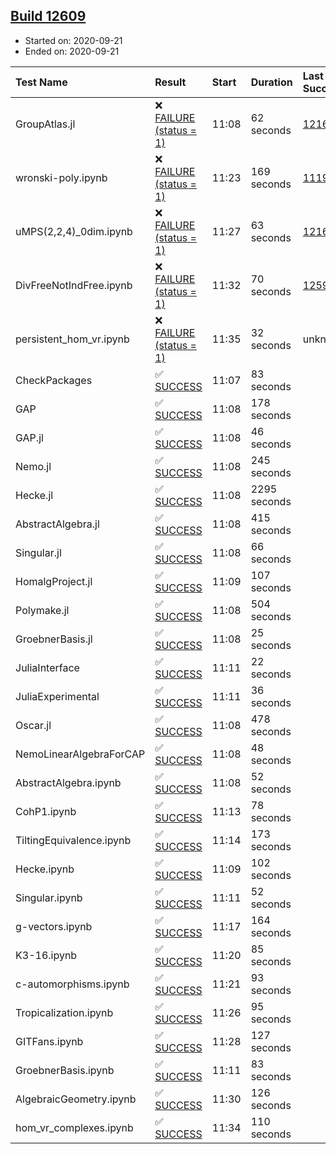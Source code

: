 ## [Build 12609](https://oscarci.mathematik.uni-kl.de/job/oscar/12609/)

* Started on: 2020-09-21
* Ended on: 2020-09-21

| Test Name    | Result | Start | Duration | Last Success | First Failure |
|:-------------|:-------|:------|:---------|:-------------|:--------------|
| GroupAtlas.jl | ❌ [FAILURE (status = 1)](https://oscarci.mathematik.uni-kl.de/job/oscar/12609/artifact/logs/build-12609/GroupAtlas.jl.log) | 11:08 | 62 seconds | [12167](https://oscarci.mathematik.uni-kl.de/job/oscar/12167/) | [12168](https://oscarci.mathematik.uni-kl.de/job/oscar/12168/) |
| wronski-poly.ipynb | ❌ [FAILURE (status = 1)](https://oscarci.mathematik.uni-kl.de/job/oscar/12609/artifact/logs/build-12609/wronski-poly.ipynb.log) | 11:23 | 169 seconds | [11192](https://oscarci.mathematik.uni-kl.de/job/oscar/11192/) | [11193](https://oscarci.mathematik.uni-kl.de/job/oscar/11193/) |
| uMPS(2,2,4)_0dim.ipynb | ❌ [FAILURE (status = 1)](https://oscarci.mathematik.uni-kl.de/job/oscar/12609/artifact/logs/build-12609/uMPS-2-2-4-_0dim.ipynb.log) | 11:27 | 63 seconds | [12167](https://oscarci.mathematik.uni-kl.de/job/oscar/12167/) | [12168](https://oscarci.mathematik.uni-kl.de/job/oscar/12168/) |
| DivFreeNotIndFree.ipynb | ❌ [FAILURE (status = 1)](https://oscarci.mathematik.uni-kl.de/job/oscar/12609/artifact/logs/build-12609/DivFreeNotIndFree.ipynb.log) | 11:32 | 70 seconds | [12594](https://oscarci.mathematik.uni-kl.de/job/oscar/12594/) | [12595](https://oscarci.mathematik.uni-kl.de/job/oscar/12595/) |
| persistent_hom_vr.ipynb | ❌ [FAILURE (status = 1)](https://oscarci.mathematik.uni-kl.de/job/oscar/12609/artifact/logs/build-12609/persistent_hom_vr.ipynb.log) | 11:35 | 32 seconds | unknown | unknown |
| CheckPackages | ✅ [SUCCESS](https://oscarci.mathematik.uni-kl.de/job/oscar/12609/artifact/logs/build-12609/CheckPackages.log) | 11:07 | 83 seconds |  |  |
| GAP | ✅ [SUCCESS](https://oscarci.mathematik.uni-kl.de/job/oscar/12609/artifact/logs/build-12609/GAP.log) | 11:08 | 178 seconds |  |  |
| GAP.jl | ✅ [SUCCESS](https://oscarci.mathematik.uni-kl.de/job/oscar/12609/artifact/logs/build-12609/GAP.jl.log) | 11:08 | 46 seconds |  |  |
| Nemo.jl | ✅ [SUCCESS](https://oscarci.mathematik.uni-kl.de/job/oscar/12609/artifact/logs/build-12609/Nemo.jl.log) | 11:08 | 245 seconds |  |  |
| Hecke.jl | ✅ [SUCCESS](https://oscarci.mathematik.uni-kl.de/job/oscar/12609/artifact/logs/build-12609/Hecke.jl.log) | 11:08 | 2295 seconds |  |  |
| AbstractAlgebra.jl | ✅ [SUCCESS](https://oscarci.mathematik.uni-kl.de/job/oscar/12609/artifact/logs/build-12609/AbstractAlgebra.jl.log) | 11:08 | 415 seconds |  |  |
| Singular.jl | ✅ [SUCCESS](https://oscarci.mathematik.uni-kl.de/job/oscar/12609/artifact/logs/build-12609/Singular.jl.log) | 11:08 | 66 seconds |  |  |
| HomalgProject.jl | ✅ [SUCCESS](https://oscarci.mathematik.uni-kl.de/job/oscar/12609/artifact/logs/build-12609/HomalgProject.jl.log) | 11:09 | 107 seconds |  |  |
| Polymake.jl | ✅ [SUCCESS](https://oscarci.mathematik.uni-kl.de/job/oscar/12609/artifact/logs/build-12609/Polymake.jl.log) | 11:08 | 504 seconds |  |  |
| GroebnerBasis.jl | ✅ [SUCCESS](https://oscarci.mathematik.uni-kl.de/job/oscar/12609/artifact/logs/build-12609/GroebnerBasis.jl.log) | 11:08 | 25 seconds |  |  |
| JuliaInterface | ✅ [SUCCESS](https://oscarci.mathematik.uni-kl.de/job/oscar/12609/artifact/logs/build-12609/JuliaInterface.log) | 11:11 | 22 seconds |  |  |
| JuliaExperimental | ✅ [SUCCESS](https://oscarci.mathematik.uni-kl.de/job/oscar/12609/artifact/logs/build-12609/JuliaExperimental.log) | 11:11 | 36 seconds |  |  |
| Oscar.jl | ✅ [SUCCESS](https://oscarci.mathematik.uni-kl.de/job/oscar/12609/artifact/logs/build-12609/Oscar.jl.log) | 11:08 | 478 seconds |  |  |
| NemoLinearAlgebraForCAP | ✅ [SUCCESS](https://oscarci.mathematik.uni-kl.de/job/oscar/12609/artifact/logs/build-12609/NemoLinearAlgebraForCAP.log) | 11:08 | 48 seconds |  |  |
| AbstractAlgebra.ipynb | ✅ [SUCCESS](https://oscarci.mathematik.uni-kl.de/job/oscar/12609/artifact/logs/build-12609/AbstractAlgebra.ipynb.log) | 11:08 | 52 seconds |  |  |
| CohP1.ipynb | ✅ [SUCCESS](https://oscarci.mathematik.uni-kl.de/job/oscar/12609/artifact/logs/build-12609/CohP1.ipynb.log) | 11:13 | 78 seconds |  |  |
| TiltingEquivalence.ipynb | ✅ [SUCCESS](https://oscarci.mathematik.uni-kl.de/job/oscar/12609/artifact/logs/build-12609/TiltingEquivalence.ipynb.log) | 11:14 | 173 seconds |  |  |
| Hecke.ipynb | ✅ [SUCCESS](https://oscarci.mathematik.uni-kl.de/job/oscar/12609/artifact/logs/build-12609/Hecke.ipynb.log) | 11:09 | 102 seconds |  |  |
| Singular.ipynb | ✅ [SUCCESS](https://oscarci.mathematik.uni-kl.de/job/oscar/12609/artifact/logs/build-12609/Singular.ipynb.log) | 11:11 | 52 seconds |  |  |
| g-vectors.ipynb | ✅ [SUCCESS](https://oscarci.mathematik.uni-kl.de/job/oscar/12609/artifact/logs/build-12609/g-vectors.ipynb.log) | 11:17 | 164 seconds |  |  |
| K3-16.ipynb | ✅ [SUCCESS](https://oscarci.mathematik.uni-kl.de/job/oscar/12609/artifact/logs/build-12609/K3-16.ipynb.log) | 11:20 | 85 seconds |  |  |
| c-automorphisms.ipynb | ✅ [SUCCESS](https://oscarci.mathematik.uni-kl.de/job/oscar/12609/artifact/logs/build-12609/c-automorphisms.ipynb.log) | 11:21 | 93 seconds |  |  |
| Tropicalization.ipynb | ✅ [SUCCESS](https://oscarci.mathematik.uni-kl.de/job/oscar/12609/artifact/logs/build-12609/Tropicalization.ipynb.log) | 11:26 | 95 seconds |  |  |
| GITFans.ipynb | ✅ [SUCCESS](https://oscarci.mathematik.uni-kl.de/job/oscar/12609/artifact/logs/build-12609/GITFans.ipynb.log) | 11:28 | 127 seconds |  |  |
| GroebnerBasis.ipynb | ✅ [SUCCESS](https://oscarci.mathematik.uni-kl.de/job/oscar/12609/artifact/logs/build-12609/GroebnerBasis.ipynb.log) | 11:11 | 83 seconds |  |  |
| AlgebraicGeometry.ipynb | ✅ [SUCCESS](https://oscarci.mathematik.uni-kl.de/job/oscar/12609/artifact/logs/build-12609/AlgebraicGeometry.ipynb.log) | 11:30 | 126 seconds |  |  |
| hom_vr_complexes.ipynb | ✅ [SUCCESS](https://oscarci.mathematik.uni-kl.de/job/oscar/12609/artifact/logs/build-12609/hom_vr_complexes.ipynb.log) | 11:34 | 110 seconds |  |  |
